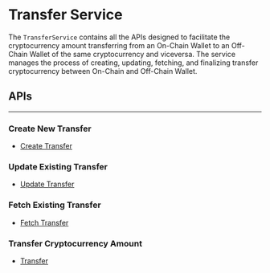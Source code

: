 # Transfer Service

The `TransferService` contains all the APIs designed to facilitate the cryptocurrency amount transferring from an On-Chain Wallet to an Off-Chain Wallet of the same cryptocurrency and viceversa. The service manages the process of creating, updating, fetching, and finalizing transfer cryptocurrency between On-Chain and Off-Chain Wallet.

## APIs
---

### Create New Transfer
- [Create Transfer](TransferService/CreateTransfer.md)

### Update Existing Transfer
- [Update Transfer](TransferService/UpdateTransfer.md)

### Fetch Existing Transfer
- [Fetch Transfer](TransferService/FetchTransfer.md)

### Transfer Cryptocurrency Amount
- [Transfer](TransferService/Transfer.md)